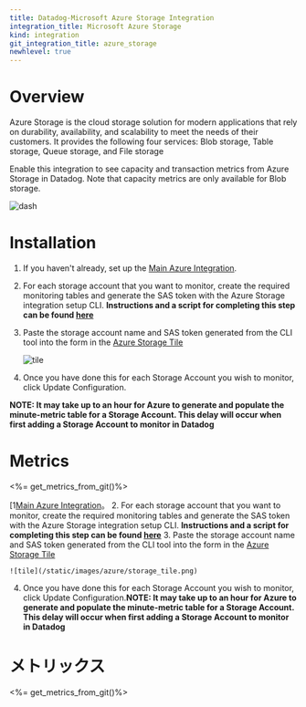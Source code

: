 ```yaml
---
title: Datadog-Microsoft Azure Storage Integration
integration_title: Microsoft Azure Storage
kind: integration
git_integration_title: azure_storage
newhlevel: true
---
```


# Overview



Azure Storage is the cloud storage solution for modern applications that rely on durability, availability, and scalability to meet the needs of their customers. It provides the following four services: Blob storage, Table storage, Queue storage, and File storage

Enable this integration to see capacity and transaction metrics from Azure Storage in Datadog. Note that capacity metrics are only available for Blob storage.

![dash](/static/images/azure/storage_dash.png)


# Installation

1.  If you haven't already, set up the [Main Azure Integration](/integrations/azure).
2.  For each storage account that you want to monitor, create the required monitoring tables and generate the SAS token with the Azure Storage integration setup CLI. **Instructions and a script for completing this step can be found [here](https://github.com/DataDog/azure-storage-dd)**
3.  Paste the storage account name and SAS token generated from the CLI tool into the form in the [Azure Storage Tile][1]
	
	![tile](/static/images/azure/storage_tile.png)

4.  Once you have done this for each Storage Account you wish to monitor, click Update Configuration.

**NOTE: It may take up to an hour for Azure to generate and populate the minute-metric table for a Storage Account. This delay will occur when first adding a Storage Account to monitor in Datadog**

# Metrics
<%= get_metrics_from_git()%>


[1[Main Azure Integration](/integrations/azure)。
2.  For each storage account that you want to monitor, create the required monitoring tables and generate the SAS token with the Azure Storage integration setup CLI. **Instructions and a script for completing this step can be found [here](https://github.com/DataDog/azure-storage-dd)**
3.  Paste the storage account name and SAS token generated from the CLI tool into the form in the [Azure Storage Tile][1]
	
	![tile](/static/images/azure/storage_tile.png)

4.  Once you have done this for each Storage Account you wish to monitor, click Update Configuration.**NOTE: It may take up to an hour for Azure to generate and populate the minute-metric table for a Storage Account. This delay will occur when first adding a Storage Account to monitor in Datadog**

# メトリックス
<%= get_metrics_from_git()%>


[1]: https://app.datadoghq.com/account/settings#integrations/azure_storage
